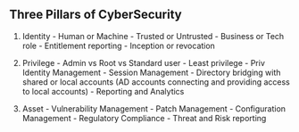 ## Three Pillars of CyberSecurity

  1. Identity
    - Human or Machine
    - Trusted or Untrusted
    - Business or Tech role
    - Entitlement reporting
    - Inception or revocation
    
  2. Privilege
    - Admin vs Root vs Standard user
    - Least privilege
    - Priv Identity Management
    - Session Management
    - Directory bridging with shared or local accounts (AD accounts connecting and providing access to local accounts)
    - Reporting and Analytics
    
  3. Asset
    - Vulnerability Management
    - Patch Management
    - Configuration Management
    - Regulatory Compliance
    - Threat and Risk reporting